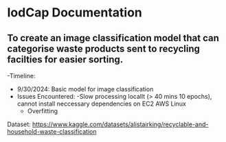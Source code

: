 # IodCap Documentation
## To create an image classification model that can categorise waste products sent to recycling facilties for easier sorting.

-Timeline:
  * 9/30/2024: Basic model for image classification
  * Issues Encountered:
      -Slow processing locallt (> 40 mins 10 epochs), cannot install neccessary dependencies on EC2 AWS Linux
      - Overfitting

Dataset: https://www.kaggle.com/datasets/alistairking/recyclable-and-household-waste-classification
